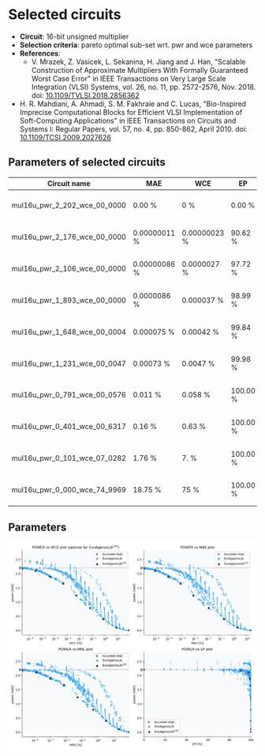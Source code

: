 
Selected circuits
===================
 - **Circuit**: 16-bit unsigned multiplier
 - **Selection criteria**: pareto optimal sub-set wrt. pwr and wce parameters
 - **References**: 
   - V. Mrazek, Z. Vasicek, L. Sekanina, H. Jiang and J. Han, "Scalable Construction of Approximate Multipliers With Formally Guaranteed Worst Case Error" in IEEE Transactions on Very Large Scale Integration (VLSI) Systems, vol. 26, no. 11, pp. 2572-2576, Nov. 2018. doi: [10.1109/TVLSI.2018.2856362](https://dx.doi.org/10.1109/TVLSI.2018.2856362)
  - H. R. Mahdiani, A. Ahmadi, S. M. Fakhraie and C. Lucas, "Bio-Inspired Imprecise Computational Blocks for Efficient VLSI Implementation of Soft-Computing Applications" in IEEE Transactions on Circuits and Systems I: Regular Papers, vol. 57, no. 4, pp. 850-862, April 2010. doi: [10.1109/TCSI.2009.2027626](https://dx.doi.org/10.1109/TCSI.2009.2027626)


Parameters of selected circuits
----------------------------

| Circuit name | MAE | WCE | EP | MRE | MSE | Download |
| --- |  --- | --- | --- | --- | --- | --- | 
| mul16u_pwr_2_202_wce_00_0000 | 0.00 % | 0 % | 0.00 % | 0.00 % | 0 |  [[Verilog<sub>generic</sub>](mul16u_pwr_2_202_wce_00_0000_gen.v)] [[Verilog<sub>PDK45</sub>](mul16u_pwr_2_202_wce_00_0000_pdk45.v)]  [[C](mul16u_pwr_2_202_wce_00_0000.c)] |
| mul16u_pwr_2_176_wce_00_0000 | 0.00000011 % | 0.00000023 % | 90.62 % | 0.000015 % | 33 |  [[Verilog<sub>generic</sub>](mul16u_pwr_2_176_wce_00_0000_gen.v)] [[Verilog<sub>PDK45</sub>](mul16u_pwr_2_176_wce_00_0000_pdk45.v)]  [[C](mul16u_pwr_2_176_wce_00_0000.c)] |
| mul16u_pwr_2_106_wce_00_0000 | 0.00000086 % | 0.0000027 % | 97.72 % | 0.00013 % | 2008 |  [[Verilog<sub>generic</sub>](mul16u_pwr_2_106_wce_00_0000_gen.v)] [[Verilog<sub>PDK45</sub>](mul16u_pwr_2_106_wce_00_0000_pdk45.v)]  [[C](mul16u_pwr_2_106_wce_00_0000.c)] |
| mul16u_pwr_1_893_wce_00_0000 | 0.0000086 % | 0.000037 % | 98.99 % | 0.00091 % | 209723 |  [[Verilog<sub>generic</sub>](mul16u_pwr_1_893_wce_00_0000_gen.v)] [[Verilog<sub>PDK45</sub>](mul16u_pwr_1_893_wce_00_0000_pdk45.v)]  [[C](mul16u_pwr_1_893_wce_00_0000.c)] |
| mul16u_pwr_1_648_wce_00_0004 | 0.000075 % | 0.00042 % | 99.84 % | 0.0067 % | 16238254 |  [[Verilog<sub>generic</sub>](mul16u_pwr_1_648_wce_00_0004_gen.v)] [[Verilog<sub>PDK45</sub>](mul16u_pwr_1_648_wce_00_0004_pdk45.v)]  [[C](mul16u_pwr_1_648_wce_00_0004.c)] |
| mul16u_pwr_1_231_wce_00_0047 | 0.00073 % | 0.0047 % | 99.98 % | 0.047 % | 1530728192 |  [[Verilog<sub>generic</sub>](mul16u_pwr_1_231_wce_00_0047_gen.v)] [[Verilog<sub>PDK45</sub>](mul16u_pwr_1_231_wce_00_0047_pdk45.v)]  [[C](mul16u_pwr_1_231_wce_00_0047.c)] |
| mul16u_pwr_0_791_wce_00_0576 | 0.011 % | 0.058 % | 100.00 % | 0.46 % | 328180491092 |  [[Verilog<sub>generic</sub>](mul16u_pwr_0_791_wce_00_0576_gen.v)] [[Verilog<sub>PDK45</sub>](mul16u_pwr_0_791_wce_00_0576_pdk45.v)]  [[C](mul16u_pwr_0_791_wce_00_0576.c)] |
| mul16u_pwr_0_401_wce_00_6317 | 0.16 % | 0.63 % | 100.00 % | 3.06 % | 55158890788828 |  [[Verilog<sub>generic</sub>](mul16u_pwr_0_401_wce_00_6317_gen.v)] [[Verilog<sub>PDK45</sub>](mul16u_pwr_0_401_wce_00_6317_pdk45.v)]  [[C](mul16u_pwr_0_401_wce_00_6317.c)] |
| mul16u_pwr_0_101_wce_07_0282 | 1.76 % | 7. % | 100.00 % | 19.30 % | 7390901511167588 |  [[Verilog<sub>generic</sub>](mul16u_pwr_0_101_wce_07_0282_gen.v)] [[Verilog<sub>PDK45</sub>](mul16u_pwr_0_101_wce_07_0282_pdk45.v)]  [[C](mul16u_pwr_0_101_wce_07_0282.c)] |
| mul16u_pwr_0_000_wce_74_9969 | 18.75 % | 75 % | 100.00 % | 87.99 % | 1040764478583689856 |  [[Verilog<sub>generic</sub>](mul16u_pwr_0_000_wce_74_9969_gen.v)] [[Verilog<sub>PDK45</sub>](mul16u_pwr_0_000_wce_74_9969_pdk45.v)]  [[C](mul16u_pwr_0_000_wce_74_9969.c)] |
    
Parameters
--------------
![Parameters figure](fig.png)
             